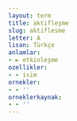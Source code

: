 ```yaml
---
layout: term
title: aktifleşme
slug: aktiflesme
letter: A
lisan: Türkçe
anlamlar:
- ► etkinleşme
ozellikler:
- - isim
ornekler:
- - ''
orneklerkaynak:
- - ''
---
```

